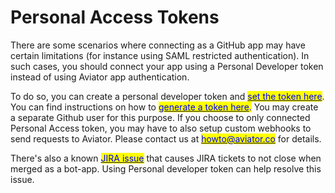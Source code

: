 # Personal Access Tokens

There are some scenarios where connecting as a GitHub app may have certain limitations (for instance using SAML restricted authentication). In such cases, you should connect your app using a Personal Developer token instead of using Aviator app authentication.

To do so, you can create a personal developer token and [<mark style="color:blue;">set the token here</mark>](https://mergequeue.com/github/auth/dev\_token). You can find instructions on how to [<mark style="color:blue;">generate a token here</mark>](https://docs.github.com/en/github/authenticating-to-github/creating-a-personal-access-token)<mark style="color:blue;">.</mark> You may create a separate Github user for this purpose. If you choose to only connected Personal Access token, you may have to also setup custom webhooks to send requests  to Aviator. Please contact us at [<mark style="color:blue;">howto@aviator.co</mark>](mailto:howto@aviator.co) for details.

There's also a known [<mark style="color:blue;">JIRA issue</mark>](https://github.com/integrations/jira/pull/403) that causes JIRA tickets to not close when merged as a bot-app. Using Personal developer token can help resolve this issue.
